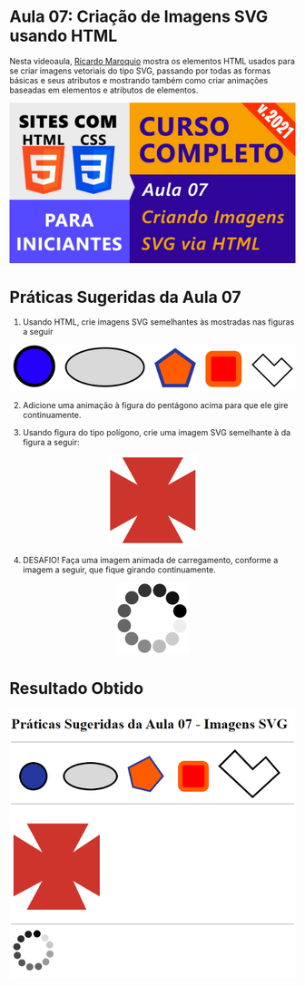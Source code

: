 # Aula 07: Criação de Imagens SVG usando HTML

Nesta videoaula, [Ricardo Maroquio](https://github.com/maroquio) mostra os elementos HTML usados para se criar imagens vetoriais do tipo SVG, passando por todas as formas básicas e seus atributos e mostrando também como criar animações baseadas em elementos e atributos de elementos.

[![Assistir no YouTube](./img/maxresdefault.jpg)](https://youtu.be/RyRiXwSPclU)

# Práticas Sugeridas da Aula 07

1. Usando HTML, crie imagens SVG semelhantes às mostradas nas figuras a seguir

<center>

![Imagem 01](./img/image01.png)

</center>

2. Adicione uma animação à figura do pentágono acima para que ele gire continuamente.

3. Usando figura do tipo polígono, crie uma imagem SVG semelhante à da figura a seguir:

<center>

![Imagem 02](./img/image02.png)

</center>

4. DESAFIO! Faça uma imagem animada de carregamento, conforme a imagem a seguir, que fique girando continuamente.

<center>

![Imagem 03](./img/image03.png)

</center>


# Resultado Obtido

<center>

![Resultado](./img/result.png)

</center>